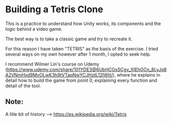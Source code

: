 # Building a Tetris Clone

This is a practice to understand how Unity works, its components and the logic behind a video game.

The best way is to take a classic game and try to recreate it.

For this reason I have taken "TETRIS" as the basis of the exercise. I tried several ways on my own however after 1 month, I opted to seek help.

I recommend Wilmer Lin's course on Udemy (https://www.udemy.com/share/101YDE3@6UbHCGsSCgy_XIEhGCn_8LyJq8A2VNmHxd9MvOLwK3h9tVTapNwYCJHztL12IWtt/), where he explains in detail how to build the game from point 0, explaining every function and detail of the tool.

## Note:

A litle bit of history --> https://es.wikipedia.org/wiki/Tetris